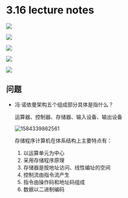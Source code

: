 # 3.16 lecture notes

![](./images/3.16-1.jpg)

![](./images/3.16-2.jpg)

![](./images/3.16-3.jpg)

![](./images/3.16-4.jpg)

![](./images/3.16-5.jpg)

## 问题

+ 冯·诺依曼架构五个组成部分具体是指什么？

  运算器、控制器、存储器、输入设备、输出设备

  ![1584339862561](./images/3.16-6.png)

  存储程序计算机在体系结构上主要特点有：

  1. 以运算单元为中心
  2. 采用存储程序原理
  3. 存储器是按地址访问、线性编址的空间
  4. 控制流由指令流产生
  5. 指令由操作码和地址码组成
  6. 数据以二进制编码
